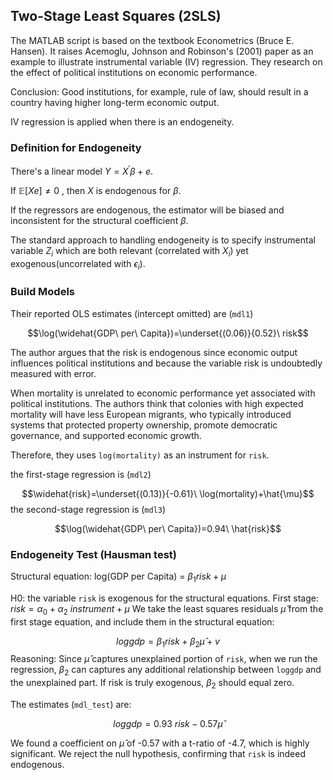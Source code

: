 ## Two-Stage Least Squares (2SLS)

The MATLAB script is based on the textbook Econometrics (Bruce E. Hansen). It raises Acemoglu, Johnson and Robinson's (2001) paper as an example to illustrate instrumental variable (IV) regression. They research on the effect of political institutions on economic performance. 

Conclusion: Good institutions, for example, rule of law, should result in a country having higher long-term economic output.

IV regression is applied when there is an endogeneity.


### Definition for Endogeneity

There's a linear model $Y=X^{'}\beta +e$.

If $\mathbb{E}[Xe]\neq 0$
, then $X$ is endogenous for $\beta$.

If the regressors are endogenous, the estimator will be biased and inconsistent for the structural coefficient $\beta$. 

The standard approach to handling endogeneity is to specify instrumental variable $Z_i$ which are both relevant (correlated with $X_i$) yet exogenous(uncorrelated with $\epsilon _i$).


### Build Models
Their reported OLS estimates (intercept omitted) are (``mdl1``)

$$\log(\widehat{GDP\ per\ Capita})=\underset{(0.06)}{0.52}\ risk$$

The author argues that the risk is endogenous since economic output influences political institutions
and because the variable risk is undoubtedly measured with error. 

When mortality is unrelated to economic performance yet associated with political institutions. The authors think that colonies with high expected mortality will have less European migrants, who typically introduced systems that protected property ownership, promote democratic governance, and supported economic growth.

Therefore, they uses ``log(mortality)`` as an instrument for ``risk``.


the first-stage regression is (``mdl2``)

$$\widehat{risk}=\underset{(0.13)}{-0.61}\  \log(mortality)+\hat{\mu}$$
the second-stage regression is (``mdl3``)

$$\log(\widehat{GDP\ per\ Capita})=0.94\ \hat{risk}$$

### Endogeneity Test (Hausman test)
Structural equation: log(GDP per Capita) = $\beta_1 risk +\mu$

H0: the variable `risk` is exogenous for the structural equations.
First stage: $risk = \alpha_0 + \alpha_2\ instrument + \mu$
We take the least squares residuals $\hat \mu$ from the first stage equation, and include them in the structural equation:

$$loggdp = \beta_1 risk+\beta_2\hat \mu+v$$
Reasoning: Since $\hat \mu$ captures unexplained portion of `risk`, when we run the regression, $\beta_2$ can captures any additional relationship between `loggdp` and the unexplained part. If risk is truly exogenous, $\beta_2$ should equal zero.

The estimates (`mdl_test`) are:

$$loggdp = 0.93\ risk-0.57\hat \mu$$

We found a coefficient on $\hat \mu$ of -0.57 with a t-ratio of -4.7, which is highly significant. We reject the null hypothesis, confirming that `risk` is indeed endogenous.
